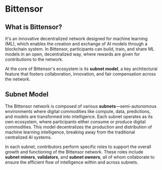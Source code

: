 # Bittensor

## What is Bittensor?

It's an innovative decentralized network designed for machine learning (ML), which enables the creation and exchange of AI models through a blockchain system. In Bittensor, participants can build, train, and share ML models in an open, decentralized way, where rewards are given for contributions to the network.

At the core of Bittensor's ecosystem is its **subnet model**, a key architectural feature that fosters collaboration, innovation, and fair compensation across the network.

## Subnet Model

The Bittensor network is composed of various **subnets**—semi-autonomous environments where digital commodities like compute, data, predictions, and models are transformed into intelligence. Each subnet operates as its own ecosystem, where participants either consume or produce digital commodities. This model decentralizes the production and distribution of machine learning intelligence, breaking away from the traditional centralized AI systems.

In each subnet, contributors perform specific roles to support the overall growth and functioning of the Bittensor network. These roles include **subnet miners**, **validators**, and **subnet owners**, all of whom collaborate to ensure the efficient flow of intelligence within and across subnets.
